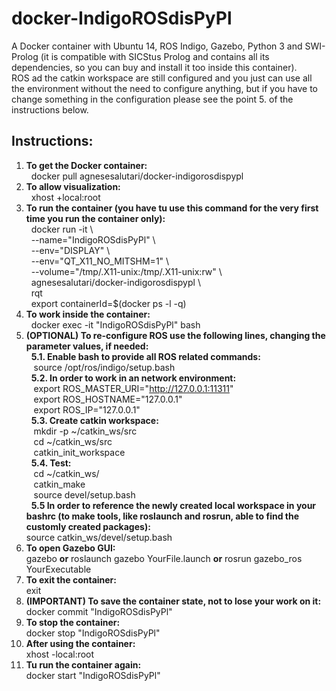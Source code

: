 # docker-IndigoROSdisPyPl
A Docker container with Ubuntu 14, ROS Indigo, Gazebo, Python 3 and SWI-Prolog (it is compatible with SICStus Prolog and contains all its dependencies, so you can buy and install it too inside this container). \
ROS ad the catkin workspace are still configured and you just can use all the environment without the need to configure anything, but if you have to change something in the configuration please see the point 5. of the instructions below.

## Instructions:
1.  **To get the Docker container:** \
        &nbsp; docker pull agnesesalutari/docker-indigorosdispypl
2.  **To allow visualization:** \
        &nbsp; xhost +local:root
3.  **To run the container (you have tu use this command for the very first time you run the container only):** \
        &nbsp; docker run -it \\ \
        &nbsp; --name="IndigoROSdisPyPl" \\ \
        &nbsp; --env="DISPLAY" \\ \
        &nbsp; --env="QT_X11_NO_MITSHM=1" \\ \
        &nbsp; --volume="/tmp/.X11-unix:/tmp/.X11-unix:rw" \\ \
        &nbsp; agnesesalutari/docker-indigorosdispypl \\ \
        &nbsp; rqt \
        &nbsp; export containerId=$(docker ps -l -q)
 4.  **To work inside the container:** \
        &nbsp; docker exec -it "IndigoROSdisPyPl" bash
 5.  **(OPTIONAL) To re-configure ROS use the following lines, changing the parameter values, if needed:** \
    &nbsp; **5.1. Enable bash to provide all ROS related commands:** \
        &nbsp;&nbsp; source /opt/ros/indigo/setup.bash \
    &nbsp; **5.2. In order to work in an network environment:**\
        &nbsp;&nbsp; export ROS_MASTER_URI="http://127.0.0.1:11311" \
        &nbsp;&nbsp; export ROS_HOSTNAME="127.0.0.1" \
        &nbsp;&nbsp; export ROS_IP="127.0.0.1" \
    &nbsp; **5.3. Create catkin workspace:** \
        &nbsp;&nbsp; mkdir -p ~/catkin_ws/src \
        &nbsp;&nbsp; cd ~/catkin_ws/src \
        &nbsp;&nbsp; catkin_init_workspace \
    &nbsp; **5.4. Test:** \
        &nbsp;&nbsp; cd ~/catkin_ws/ \
        &nbsp;&nbsp; catkin_make \
        &nbsp;&nbsp; source devel/setup.bash \
    &nbsp; **5.5 In order to reference the newly created local workspace in your bashrc (to make tools, like roslaunch and rosrun, able to find the customly created packages):** \
         source catkin_ws/devel/setup.bash
 6.  **To open Gazebo GUI:** \
    gazebo **or** roslaunch gazebo YourFile.launch **or** rosrun gazebo_ros YourExecutable
 7. **To exit the container:** \
    exit
 8.  **(IMPORTANT) To save the container state, not to lose your work on it:** \
    docker commit "IndigoROSdisPyPl"
 9.  **To stop the container:** \
    docker stop "IndigoROSdisPyPl"
 10.  **After using the container:** \
    xhost -local:root
 11.  **Tu run the container again:** \
    docker start "IndigoROSdisPyPl"
